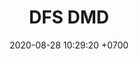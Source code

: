 ---
layout: teamCard
permalink: /team/:title.html
categories: LA 
maincover: /assets/logos/DFS.png
puntosLJMAYO24: 17
date: 2020-08-28 10:29:20 +0700
title: DFS DMD
route: /liga-johto
tag: johto042024
color: black
puntosLJ202404: 12
grupo: sur
background: '#F16C38'
cover: /assets/backCard.png
team: DRAGONFLIES GAMING DIAMOND
ID: RS
puntos: 14
pj: 7
#PARTIDO 1
j1: RONDA 1
p1: DFS DMD
pp1: DFS RUBY
bg1: rock
r1: 2
rr1: 1
pt1: 2
pj1: 1
#PARTIDO 2
j2: RONDA 2
p2: DFS DMD
pp2: AEP
bg2: rock
r2: 3
rr2: 0
pt2: 3
pj2: 1 
#PARTIDO 3
j3: RONDA 3
p3: DFS DMD
pp3: HG REGIOS
bg3: rock
r3: 1
rr3: 2
pt3: 1
pj3: 1
#PARTIDO 4
j4: RONDA 4
p4: DFS DMD
pp4: LB
bg4: rock
r4: 
rr4:
pt4: 0
pj4: 0
#PARTIDO 5
j5: RONDA 5
p5: DFS DMD
pp5: DFS SAP
bg5: rock
r5: 
rr5:
pt5: 0
pj5: 0 
#PARTIDO 6
j6: RONDA 6
p6: DFS DMD
pp6: KOD
bg6: rock
r6: 3
rr6: 0 
pt6: 3
pj6: 1 
#PARTIDO 7
j7: RONDA 7
p7: DFS DMD
pp7: SV
bg7: rock
r7: 
rr7: 
pt7: 0
pj7: 0 
#PARTIDO 8
j8: RONDA 8
p8:  DFS DMD
pp8: SPC
bg8: rock
rr8: 
r8: 
pt8: 0
pj8: 0  
#PARTIDO 9
j9: RONDA 9
p9: DFS DMD
pp9: STAR
bg9: rock
r9: 1
rr9: 2
pt9: 1
pj9: 1
#PARTIDO 10
j10: RONDA 10
p10: DFS DMD
pp10: TB
bg10: rock
r10: 2
rr10: 1
pt10: 2
pj10: 1
#PARTIDO 11
j11: RONDA 11
p11: DFS DMD
pp11: ZN
bg11: rock
r11: 2
rr11: 1
pt11: 2
pj11 : 1 
stream: <i class="fa-brands fa-twitch text-white"></i>
dia: 25
hora: '22:10'
# pj: 11
# pt1: 1
# pt2: 3
# pt3: 2
# pt4: 3
# pt5: 0
# pt6: 3
# pt7: 0
# pt8: 1
# pt9: 0
# pt10: 1
# pt11: 3
# p1: ZODIAC
# r1: 2
# bg1: bg-warning
# rr1: 1
# pp1: DFS DMD
# p2: DFS DMD
# r2: 3
# rr2: 0
# bg2: bg-success
# pp2: MBO
# p3: DFS DMD
# r3: 2
# bg3: bg-info
# rr3: 1
# pp3: LAST BREATH
# p4:  DFS RUBY
# r4: 0
# bg4: bg-success
# rr4: 3
# pp4: DFS DMD
# p5:  no smite
# r5: 3
# bg5: bg-danger
# rr5: 0
# pp5: dfs dmd
# p6: jas
# r6: 0
# rr6: 3
# bg6: bg-success
# pp6: dfs dmd
# p7:  DFS DMD
# r7: 0
# rr7: 2
# bg7: bg-danger
# pp7: SOJ
# p8:  DFS DMD
# r8: 1
# bg8: bg-warning
# rr8: 2
# pp8: T. SATISFACTION
# p9:  DFS DMD
# r9: 0
# bg9: bg-danger
# rr9: 3
# pp9: S. VANGUARD
# p10:  HGO
# r10: 2
# rr10: 1
# bg10: bg-warning
# pp10: DFS DM
# p11: hg regios
# r11: 0
# rr11: 3
# bg11: bg-success
# pp11: dfs dmd
##torneos
rango: ACERO
bg: bg-johto 
torneo1: Lj my24
tps1: IN PROGRESS
tb1: card-johto
timg1: /assets/logos/LIGA-JOHTO.png
---